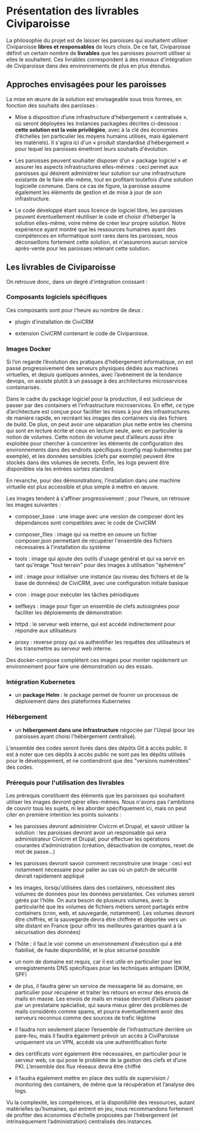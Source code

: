 # Présentation des livrables Civiparoisse

La philosophie du projet est de laisser les paroisses qui souhaitent utiliser Civiparoisse **libres et responsables** de leurs choix. De ce fait, Civiparoisse définit un certain nombre de **livrables** que les paroisses pourront utiliser si elles le souhaitent. Ces livrables correspondent à des niveaux d'intégration de Civiparoisse dans des environnements de plus en plus étendus. 


## Approches envisagées pour les paroisses

La mise en œuvre de la solution est envisageable sous trois formes, en fonction des souhaits des paroisses :

* Mise à disposition d’une infrastructure d’hébergement « centralisée », où seront déployées les instances packagées décrites ci-dessous : **cette solution est la voie privilégiée**, avec à la clé des économies d’échelles (en particulier les moyens humains utilisés, mais également les matériels). Il s'agira ici d'un « produit standardisé d’hébergement » pour lequel les paroisses émettront leurs souhaits d'évolution.

* Les paroisses peuvent souhaiter disposer d’un « package logiciel » et assurer les aspects infrastructures elles-mêmes : ceci permet aux paroisses qui désirent administrer leur solution sur une infrastructure existante de le faire elle-même, tout en profitant toutefois d’une solution logicielle commune. Dans ce cas de figure, la paroisse assume également les éléments de gestion et de mise à jour de son infrastructure.

* Le code développé étant sous licence de logiciel libre, les paroisses peuvent éventuellement réutiliser le code et choisir d’héberger la solution elles-même, voire même de créer leur propre solution.  Notre expérience ayant montré que les ressources humaines ayant des compétences en informatique sont rares dans les paroisses, nous déconseillons fortement cette solution, et n'assurerons aucun service après-vente pour les paroisses retenant cette solution.

## Les livrables de Civiparoisse

On retrouve donc, dans un degré d'intégration croissant :

### Composants logiciels spécifiques

Ces composants sont pour l'heure au nombre de deux : 

* plugin d'installation de CiviCRM

* extension CiviCRM contenant le code de Civiparoisse.

### Images Docker

Si l’on regarde l’évolution des pratiques d’hébergement informatique, on est passé progressivement des serveurs physiques dédiés aux machines virtuelles, et depuis quelques années, avec l’avènement de la tendance devops, on assiste plutôt à un passage à des architectures microservices containarisés.

Dans le cadre du package logiciel pour la production, il est judicieux de passer par des containers et l’infrastructure microservices. En effet, ce type d’architecture est conçue pour faciliter les mises à jour des infrastructures de manière rapide, en recréant les images des containers via des fichiers de build. De plus, on peut avoir une séparation plus nette entre les chemins qui sont en lecture écrite et ceux en lecture seule, avec en particulier la notion de volumes. Cette notion de volume peut d’ailleurs aussi être exploitée pour chercher à concentrer les éléments de configuration des environnements dans des endroits spécifiques (config map kubernetes par exemple), et les données sensibles (clefs par exemple) peuvent être stockés dans des volumes de secrets. Enfin, les logs peuvent être disponibles via les entrées sorties standard.

En revanche, pour des démonstrations, l’installation dans une machine virtuelle est plus accessible et plus simple à mettre en œuvre.

Les images tendent à s'affiner progressivement ; pour l'heure, on retrouve les images suivantes :

* composer_base : une image avec une version de composer dont les dépendances sont compatibles avec le code de CiviCRM

* composer_files : image qui va mettre en oeuvre un fichier composer.json permettant de récupérer l'ensemble des fichiers nécessaires à l'installation du système

* tools : image qui ajoute des outils d'usage général et qui va servir en tant qu'image "tout terrain" pour des images à utilisation "éphémère"

* init : image pour initialiser une instance (au niveau des fichiers et de la base de données) de CiviCRM, avec une configuration initiale basique

* cron : image pour exécuter les tâches périodiques

* selfkeys : image pour figer un ensemble de clefs autosignées pour faciliter les déploiements de démonstration

* httpd : le serveur web interne, qui est accédé indirectement pour répondre aux utilisateurs

* proxy : reverse proxy qui va authentifier les requêtes des utilisateurs et les transmettre au serveur web interne.

Des docker-compose complètent ces images pour monter rapidement un environnement pour faire une démonstration ou des essais.

### Intégration Kubernetes

* un **package Helm** : le package permet de fournir un processus de déploiement dans des plateformes Kubernetes

### Hébergement

* un **hébergement dans une infrastructure** négociée par l'Uepal (pour les paroisses ayant choisi l'hébergement centralisé).

L'ensemble des codes seront livrés dans des dépôts Git à accès public. Il est à noter que ces dépôts à accès public ne sont pas les dépôts utilisés pour le développement, et ne contiendront que des "versions numérotées" des codes.

### Prérequis pour l'utilisation des livrables

Les prérequis constituent des éléments que les paroisses qui souhaitent utiliser les images devront gérer elles-mêmes. Nous n'avons pas l'ambitions de couvrir tous les sujets, ni les aborder spécifiquement ici, mais on peut citer en première intention les points suivants :

* les paroisses devront administrer Civicrm et Drupal, et savoir utiliser la solution : les paroisses devront avoir un responsable qui sera administrateur Civicrm et Drupal, pour effectuer les opérations courantes d’administration (création, désactivation de comptes, reset de mot de passe...)

* les paroisses devront savoir comment reconstruire une image : ceci est notamment nécessaire pour palier au cas où un patch de sécurité devrait rapidement appliqué

* les images, lorsqu’utilisées dans des containers, nécessitent des volumes de données pour les données persistantes. Ces volumes seront gérés par l’hôte. On aura besoin de plusieurs volumes, avec la particularité que les volumes de fichiers métiers seront partagés entre containers (cron, web, et sauvegarde, notamment). Les volumes devront être chiffrés, et la sauvegarde devra être chiffrée et déportée vers un site distant en France (pour offrir les meilleures garanties quant à la sécurisation des données)

* l’hôte : il faut le voir comme un environnement d’exécution qui a été fiabilisé, de haute disponibilité, et le plus sécurisé possible 

* un nom de domaine est requis, car il est utile en particulier pour les enregistrements DNS spécifiques pour les techniques antispam (DKIM, SPF)

* de plus, il faudra gérer un service de messagerie lié au domaine, en particulier pour récupérer et traiter les retours en erreur des envois de mails en masse. Les envois de mails en masse devront d’ailleurs passer par un prestataire spécialisé, qui saura mieux gérer des problèmes de mails considérés comme spams, et pourra éventuellement avoir des serveurs reconnus comme des sources de trafic légitime

* il faudra non seulement placer l’ensemble de l’infrastructure derrière un pare-feu, mais il faudra également prévoir un accès à CiviParoisse uniquement via un VPN, accédé via une authentification forte

* des certificats vont également être nécessaires, en particulier pour le serveur web, ce qui pose le problème de la gestion des clefs et d’une PKI. L’ensemble des flux réseaux devra être chiffré

* il faudra également mettre en place des outils de supervision / monitoring des containers, de même que la récupération et l’analyse des logs.

Vu la complexité, les compétences, et la disponibilité des ressources, autant matérielles qu’humaines, qui entrent en jeu, nous recommandons fortement de profiter des économies d'échelle proposées par l’hébergement (et intrinsèquement l’administration) centralisés des instances.
